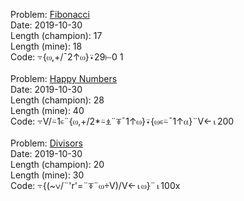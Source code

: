 Problem:            [Fibonacci](https://code-golf.io/fibonacci) \
Date:               2019-10-30 \
Length (champion):  17 \
Length (mine):      18 \
Code:               ⍪{⍵,+/¯2↑⍵}⍣29⊢0 1
<br />
<br />
Problem:            [Happy Numbers](https://code-golf.io/happy-numbers) \
Date:               2019-10-30 \
Length (champion):  28 \
Length (mine):      40 \
Code:               ⍪V/⍨1∊¨{⍵,+/2*⍨⍎¨⍕¯1↑⍵}⍣{⍵∊⍨¯1↑⍺}¨V←⍳200
<br />
<br />
Problem:            [Divisors](https://code-golf.io/divisors) \
Date:               2019-10-30 \
Length (champion):  20 \
Length (mine):      30 \
Code:               ⍪{(~∨/¨'r'=¨⍕¨⍵÷V)/V←⍳⍵}¨⍳100x
